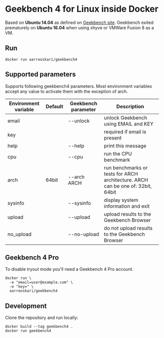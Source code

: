 # Geekbench 4 for Linux inside Docker

Based on **Ubuntu 14.04** as defined on [Geekbench site](https://www.geekbench.com/download/linux/). Geekbench exited prematurely on **Ubuntu 16.04** when using xhyve or VMWare Fusion 8 as a VM.

## Run

```
docker run aarreoskari/geekbench4
```

## Supported parameters

Supports following geekbench4 parameters. Most environment variables accept any value to activate them with the exception of arch.

| Environment variable | Default | Geekbench parameter | Description |
| -------------------- | ------- | ------------------- | --------------------- |
| email |  | --unlock | unlock Geekbench using EMAIL and KEY |
| key |  |  | required if email is present |
| help |  | --help | print this message |
| cpu |  | --cpu | run the CPU benchmark |
| arch | 64bit | --arch ARCH | run benchmarks or tests for ARCH architecture. ARCH can be one of: 32bit, 64bit |
| sysinfo |  | --sysinfo | display system information and exit |
| upload |  | --upload | upload results to the Geekbench Browser |
| no_upload |  | --no-upload | do not upload results to the Geekbench Browser |

## Geekbench 4 Pro

To disable tryout mode you'll need a Geekbench 4 Pro account.

```
docker run \
  -e "email=user@example.com" \
  -e "key=" \
  aarreoskari/geekbench4
```

## Development

Clone the repository and run locally:

```
docker build --tag geekbench4 .
docker run geekbench4
```
